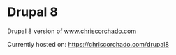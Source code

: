 # Drupal 8

Drupal 8 version of www.chriscorchado.com

Currently hosted on: <https://chriscorchado.com/drupal8>
